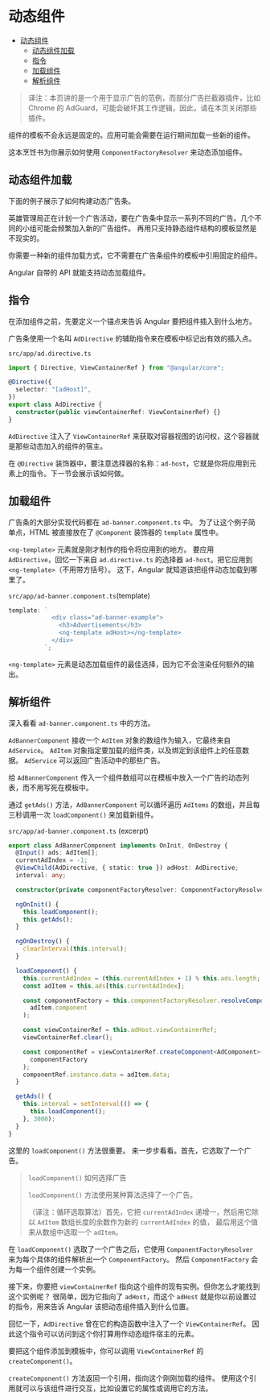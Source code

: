 # 动态组件

- [动态组件](#动态组件)
  - [动态组件加载](#动态组件加载)
  - [指令](#指令)
  - [加载组件](#加载组件)
  - [解析组件](#解析组件)

> 译注：本页讲的是一个用于显示广告的范例，而部分广告拦截器插件，比如 Chrome 的 AdGuard，可能会破坏其工作逻辑，因此，请在本页关闭那些插件。

组件的模板不会永远是固定的。应用可能会需要在运行期间加载一些新的组件。

这本烹饪书为你展示如何使用 `ComponentFactoryResolver` 来动态添加组件。

## 动态组件加载

下面的例子展示了如何构建动态广告条。

英雄管理局正在计划一个广告活动，要在广告条中显示一系列不同的广告。几个不同的小组可能会频繁加入新的广告组件。 再用只支持静态组件结构的模板显然是不现实的。

你需要一种新的组件加载方式，它不需要在广告条组件的模板中引用固定的组件。

Angular 自带的 API 就能支持动态加载组件。

## 指令

在添加组件之前，先要定义一个锚点来告诉 Angular 要把组件插入到什么地方。

广告条使用一个名叫 `AdDirective` 的辅助指令来在模板中标记出有效的插入点。

`src/app/ad.directive.ts`

```ts
import { Directive, ViewContainerRef } from "@angular/core";

@Directive({
  selector: "[adHost]",
})
export class AdDirective {
  constructor(public viewContainerRef: ViewContainerRef) {}
}
```

`AdDirective` 注入了 `ViewContainerRef` 来获取对容器视图的访问权，这个容器就是那些动态加入的组件的宿主。

在 `@Directive` 装饰器中，要注意选择器的名称：`ad-host`，它就是你将应用到元素上的指令。下一节会展示该如何做。

## 加载组件

广告条的大部分实现代码都在 `ad-banner.component.ts` 中。 为了让这个例子简单点，HTML 被直接放在了 `@Component` 装饰器的 `template` 属性中。

`<ng-template>` 元素就是刚才制作的指令将应用到的地方。 要应用 `AdDirective`，回忆一下来自 `ad.directive.ts` 的选择器 `ad-host`。把它应用到 `<ng-template>`（不用带方括号）。 这下，Angular 就知道该把组件动态加载到哪里了。

`src/app/ad-banner.component.ts`(template)

```ts
template: `
            <div class="ad-banner-example">
              <h3>Advertisements</h3>
              <ng-template adHost></ng-template>
            </div>
          `;
```

`<ng-template>` 元素是动态加载组件的最佳选择，因为它不会渲染任何额外的输出。

## 解析组件

深入看看 `ad-banner.component.ts` 中的方法。

`AdBannerComponent` 接收一个 `AdItem` 对象的数组作为输入，它最终来自 `AdService`。 `AdItem` 对象指定要加载的组件类，以及绑定到该组件上的任意数据。 `AdService` 可以返回广告活动中的那些广告。

给 `AdBannerComponent` 传入一个组件数组可以在模板中放入一个广告的动态列表，而不用写死在模板中。

通过 `getAds()` 方法，`AdBannerComponent` 可以循环遍历 `AdItems` 的数组，并且每三秒调用一次 `loadComponent()` 来加载新组件。

`src/app/ad-banner.component.ts` (excerpt)

```ts
export class AdBannerComponent implements OnInit, OnDestroy {
  @Input() ads: AdItem[];
  currentAdIndex = -1;
  @ViewChild(AdDirective, { static: true }) adHost: AdDirective;
  interval: any;

  constructor(private componentFactoryResolver: ComponentFactoryResolver) {}

  ngOnInit() {
    this.loadComponent();
    this.getAds();
  }

  ngOnDestroy() {
    clearInterval(this.interval);
  }

  loadComponent() {
    this.currentAdIndex = (this.currentAdIndex + 1) % this.ads.length;
    const adItem = this.ads[this.currentAdIndex];

    const componentFactory = this.componentFactoryResolver.resolveComponentFactory(
      adItem.component
    );

    const viewContainerRef = this.adHost.viewContainerRef;
    viewContainerRef.clear();

    const componentRef = viewContainerRef.createComponent<AdComponent>(
      componentFactory
    );
    componentRef.instance.data = adItem.data;
  }

  getAds() {
    this.interval = setInterval(() => {
      this.loadComponent();
    }, 3000);
  }
}
```

这里的 `loadComponent()` 方法很重要。 来一步步看看。首先，它选取了一个广告。

> `loadComponent()` 如何选择广告
>
> `loadComponent()` 方法使用某种算法选择了一个广告。
>
>（译注：循环选取算法）首先，它把 `currentAdIndex` 递增一，然后用它除以 `AdItem` 数组长度的余数作为新的 `currentAdIndex` 的值， 最后用这个值来从数组中选取一个 `adItem`。

在 `loadComponent()` 选取了一个广告之后，它使用 `ComponentFactoryResolver` 来为每个具体的组件解析出一个 `ComponentFactory`。 然后 `ComponentFactory` 会为每一个组件创建一个实例。

接下来，你要把 `viewContainerRef` 指向这个组件的现有实例。但你怎么才能找到这个实例呢？ 很简单，因为它指向了 `adHost`，而这个 `adHost` 就是你以前设置过的指令，用来告诉 Angular 该把动态组件插入到什么位置。

回忆一下，`AdDirective` 曾在它的构造函数中注入了一个 `ViewContainerRef`。 因此这个指令可以访问到这个你打算用作动态组件宿主的元素。

要把这个组件添加到模板中，你可以调用 `ViewContainerRef` 的 `createComponent()`。

`createComponent()` 方法返回一个引用，指向这个刚刚加载的组件。 使用这个引用就可以与该组件进行交互，比如设置它的属性或调用它的方法。
